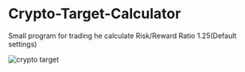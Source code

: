 # Crypto-Target-Calculator

Small program for trading he calculate Risk/Reward Ratio 1.25(Default settings)

![crypto target](https://user-images.githubusercontent.com/60738029/149825715-0734f939-5410-4785-8247-b339782ae0a2.png)
